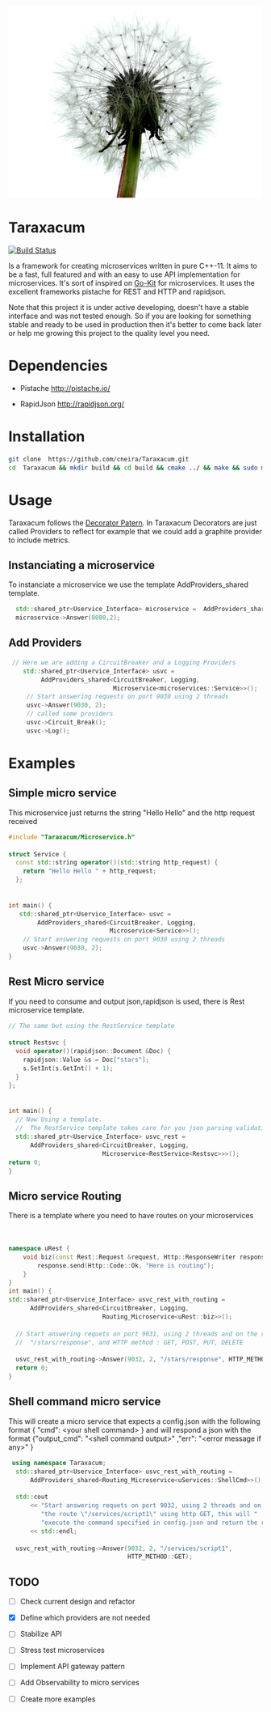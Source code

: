 ![](Taraxacum.jpg)

# Taraxacum
     
  [![Build Status](https://travis-ci.org/cneira/Taraxacum.svg?branch=master)](https://travis-ci.org/cneira/Taraxacum)   
     
Is a framework for creating microservices written in pure C++-11.
It aims to be a fast, full featured and with an easy to use API implementation for microservices.
It's sort of inspired on [Go-Kit](https://gokit.io/) for microservices. It uses the excellent frameworks pistache for REST and HTTP and rapidjson. 


Note that this project it is under active developing, doesn't have a stable interface and was not tested enough. So if you are looking for something stable and ready to be used in production then it's better to come back later or help me growing this project to the quality level you need.

# Dependencies

* Pistache  http://pistache.io/

* RapidJson http://rapidjson.org/


# Installation
```bash
git clone  https://github.com/cneira/Taraxacum.git
cd  Taraxacum && mkdir build && cd build && cmake ../ && make && sudo make install
```

# Usage

Taraxacum follows the [Decorator Patern](https://en.wikipedia.org/wiki/Decorator_pattern).
In Taraxacum Decorators are just called Providers to reflect for example that we could add a graphite provider to include metrics.

## Instanciating a microservice
 To instanciate a microservice we use the template AddProviders_shared template.
 
 ```cpp
   std::shared_ptr<Uservice_Interface> microservice =  AddProviders_shared<Microservice<microservices::Service>>();
   microservice->Answer(8080,2);
 ```
## Add Providers
```cpp
 // Here we are adding a CircuitBreaker and a Logging Providers
    std::shared_ptr<Uservice_Interface> usvc =
         AddProviders_shared<CircuitBreaker, Logging,
                             Microservice<microservices::Service>>();
     // Start answering requests on port 9030 using 2 threads
     usvc->Answer(9030, 2);
     // called some providers
     usvc->Circuit_Break();
     usvc->Log();
```

# Examples

## Simple micro service
This microservice just returns the string "Hello Hello" and the  http request received 
```cpp
#include "Taraxacum/Microservice.h"

struct Service {
  const std::string operator()(std::string http_request) {
    return "Hello Hello " + http_request;
  };


int main() {
   std::shared_ptr<Uservice_Interface> usvc =
        AddProviders_shared<CircuitBreaker, Logging,
                            Microservice<Service>>();
    // Start answering requests on port 9030 using 2 threads
    usvc->Answer(9030, 2);
}
```

## Rest Micro service
If you need to consume and output json,rapidjson is used, there is Rest microservice template.

```cpp 
// The same but using the RestService template

struct Restsvc {
  void operator()(rapidjson::Document &Doc) {
    rapidjson::Value &s = Doc["stars"];
    s.SetInt(s.GetInt() + 1);
  }
};


int main() {
  // Now Using a template.
  //  The RestService template takes care for you json parsing validation.
  std::shared_ptr<Uservice_Interface> usvc_rest =
      AddProviders_shared<CircuitBreaker, Logging,
                          Microservice<RestService<Restsvc>>>();
return 0;                          
}
```
## Micro service Routing
There is a template where you need to have routes on your microservices
```cpp


namespace uRest {
    void biz(const Rest::Request &request, Http::ResponseWriter response) {
        response.send(Http::Code::Ok, "Here is routing");
    }
}
int main() {
std::shared_ptr<Uservice_Interface> usvc_rest_with_routing =
      AddProviders_shared<CircuitBreaker, Logging,
                          Routing_Microservice<uRest::biz>>();

  // Start answering requets on port 9031, using 2 threads and on the route
  //  "/stars/response", and HTTP method : GET, POST, PUT, DELETE

  usvc_rest_with_routing->Answer(9032, 2, "/stars/response", HTTP_METHOD::GET);
  return 0;
}
```
## Shell command micro service
 This will create a micro service that expects a config.json with the following format { "cmd": \<your shell command> }
 and will respond a json with the format {"output_cmd": "\<shell command output>" ,"err": "\<error message if any>" }
```cpp
 using namespace Taraxacum;
  std::shared_ptr<Uservice_Interface> usvc_rest_with_routing =
      AddProviders_shared<Routing_Microservice<uServices::ShellCmd>>();

  std::cout
      << "Start answering requets on port 9032, using 2 threads and on "
         "the route \"/services/script1\" using http GET, this will "
         "execute the command specified in config.json and return the result"
      << std::endl;

  usvc_rest_with_routing->Answer(9032, 2, "/services/script1",
                                 HTTP_METHOD::GET);

```



## TODO

  - [ ]  Check current design and refactor 
  - [X]  Define which providers are not needed 
  - [ ]  Stabilize API
  - [ ]  Stress test microservices
  - [ ]  Implement API gateway pattern
  - [ ]  Add Observability to micro services
  - [ ]  Create more examples
 
